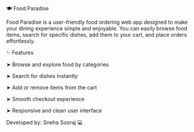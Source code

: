 🍽️ Food Paradise

Food Paradise is a user-friendly food ordering web app designed to make your dining experience simple and enjoyable.
You can easily browse food items, search for specific dishes, add them to your cart, and place orders effortlessly.

✨ Features

➤ Browse and explore food by categories

➤ Search for dishes instantly

➤ Add or remove items from the cart

➤ Smooth checkout experience

➤ Responsive and clean user interface

Developed by: 
Sneha Sooraj 💻